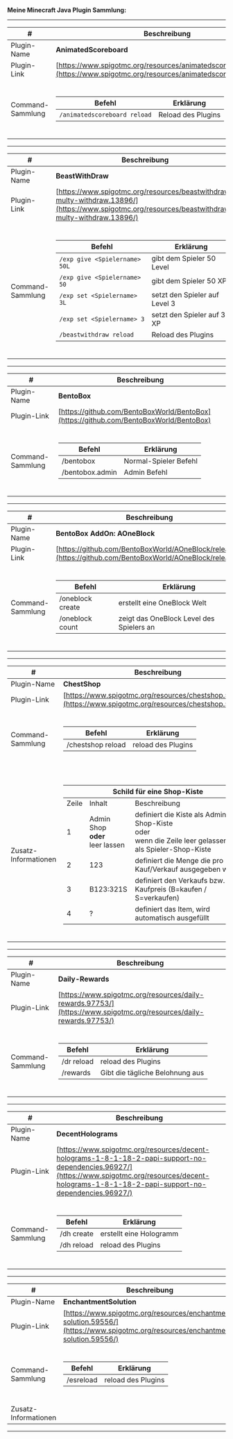 **Meine Minecraft Java Plugin Sammlung:**

---

| #                | Beschreibung           |
| ---------------- | ---------------------- |
| Plugin-Name      | **AnimatedScoreboard** |
| Plugin-Link      | [https://www.spigotmc.org/resources/animatedscoreboard.20848/](https://www.spigotmc.org/resources/animatedscoreboard.20848/) |
| Command-Sammlung | <br><table><thead><tr><th>Befehl</th><th>Erklärung</th></tr></thead><tbody><tr><td>```/animatedscoreboard reload```</td><td>Reload des Plugins</td></tr></tbody></table><br> |

---

| #                | Beschreibung      |
| ---------------- | ----------------- |
| Plugin-Name      | **BeastWithDraw** |
| Plugin-Link      | [https://www.spigotmc.org/resources/beastwithdraw-multy-withdraw.13896/](https://www.spigotmc.org/resources/beastwithdraw-multy-withdraw.13896/) |
| Command-Sammlung | <br><table><thead><tr><th>Befehl</th><th>Erklärung</th></tr></thead><tbody><tr><td>```/exp give <Spielername> 50L```</td><td>gibt dem Spieler 50 Level</td></tr><tr><td>```/exp give <Spielername> 50```</td><td>gibt dem Spieler 50 XP</td></tr><tr><td>```/exp set <Spielername> 3L```</td><td>setzt den Spieler auf Level 3</td></tr><tr><td>```/exp set <Spielername> 3```</td><td>setzt den Spieler auf 3 XP</td></tr><tr><td>```/beastwithdraw reload```</td><td>Reload des Plugins</td></tr></tbody></table><br> |

---

| #                | Beschreibung |
| ---------------- | ------------ |
| Plugin-Name      | **BentoBox** |
| Plugin-Link      | [https://github.com/BentoBoxWorld/BentoBox](https://github.com/BentoBoxWorld/BentoBox) |
| Command-Sammlung | <br><table><thead><tr><th>Befehl</th><th>Erklärung</th></tr></thead><tbody><tr><td>/bentobox</td><td>Normal-Spieler Befehl</td></tr><tr><td>/bentobox.admin</td><td>Admin Befehl</td></tr></tbody></table><br> |

---

| #                | Beschreibung                  |
| ---------------- | ----------------------------- |
| Plugin-Name      | **BentoBox AddOn: AOneBlock** |
| Plugin-Link      | [https://github.com/BentoBoxWorld/AOneBlock/releases](https://github.com/BentoBoxWorld/AOneBlock/releases) |
| Command-Sammlung | <br><table><thead><tr><th>Befehl</th><th>Erklärung</th></tr></thead><tbody><tr><td>/oneblock create</td><td>erstellt eine OneBlock Welt</td></tr><tr><td>/oneblock count</td><td>zeigt das OneBlock Level des Spielers an</td></tr></tbody></table><br> |

---

| #                    | Beschreibung  |
| -------------------- | ------------- |
| Plugin-Name          | **ChestShop** |
| Plugin-Link          | [https://www.spigotmc.org/resources/chestshop.51856/](https://www.spigotmc.org/resources/chestshop.51856/) |
| Command-Sammlung     | <br><table><thead><tr><th>Befehl</th><th>Erklärung</th></tr></thead><tbody><tr><td>/chestshop reload</td><td>reload des Plugins</td></tr></tbody></table><br> |
| Zusatz-Informationen | <br><table><thead><tr><th colspan="3">Schild für eine Shop-Kiste</th></tr></thead><tbody><tr><td>Zeile</td><td>Inhalt</td><td>Beschreibung</td></tr><tr><td>1</td><td>Admin Shop<br>**oder**<br>leer lassen</td><td>definiert die Kiste als Admin-Shop-Kiste<br>oder<br>wenn die Zeile leer gelassen wird, als Spieler-Shop-Kiste</td></tr><tr><td>2</td><td>123</td><td>definiert die Menge die pro Kauf/Verkauf ausgegeben wird</td></tr><tr><td>3</td><td>B123:321S</td><td>definiert den Verkaufs bzw. Kaufpreis (B=kaufen / S=verkaufen)</td></tr><tr><td>4</td><td>?</td><td>definiert das Item, wird automatisch ausgefüllt</td></tr></tbody></table><br> |

---

| #                | Beschreibung      |
| ---------------- | ----------------- |
| Plugin-Name      | **Daily-Rewards** |
| Plugin-Link      | [https://www.spigotmc.org/resources/daily-rewards.97753/](https://www.spigotmc.org/resources/daily-rewards.97753/) |
| Command-Sammlung | <br><table><thead><tr><th>Befehl</th><th>Erklärung</th></tr></thead><tbody><tr><td>/dr reload</td><td>reload des Plugins</td></tr><tr><td>/rewards</td><td>Gibt die tägliche Belohnung aus</td></tr></tbody></table><br> |

---

| #                | Beschreibung        |
| ---------------- | ------------------- |
| Plugin-Name      | **DecentHolograms** |
| Plugin-Link      | [https://www.spigotmc.org/resources/decent-holograms-1-8-1-18-2-papi-support-no-dependencies.96927/](https://www.spigotmc.org/resources/decent-holograms-1-8-1-18-2-papi-support-no-dependencies.96927/) |
| Command-Sammlung | <br><table><thead><tr><th>Befehl</th><th>Erklärung</th></tr></thead><tbody><tr><td>/dh create <name></td><td>erstellt eine Hologramm</td></tr><tr><td>/dh reload</td><td>reload des Plugins</td></tr></tbody></table><br> |

---

| #                    | Beschreibung            |
| -------------------- | ----------------------- |
| Plugin-Name          | **EnchantmentSolution** |
| Plugin-Link          | [https://www.spigotmc.org/resources/enchantment-solution.59556/](https://www.spigotmc.org/resources/enchantment-solution.59556/) |
| Command-Sammlung     | <br><table><thead><tr><th>Befehl</th><th>Erklärung</th></tr></thead><tbody><tr><td>/esreload</td><td>reload des Plugins</td></tr></tbody></table><br> |
| Zusatz-Informationen | <br><br> |

---
